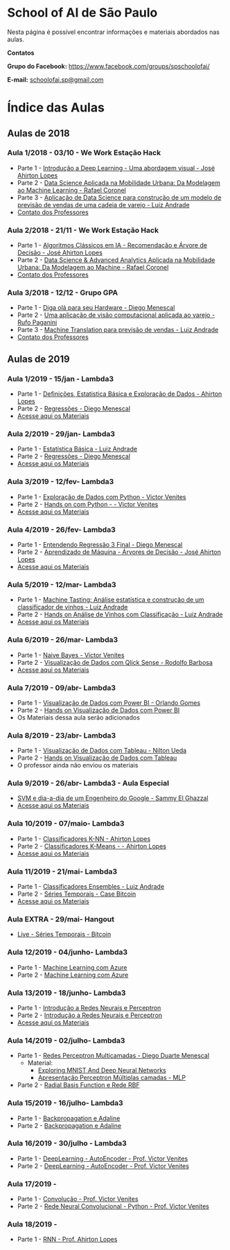 # School of AI de São Paulo

Nesta página é possível encontrar informações e materiais abordados nas aulas.

**Contatos**

**Grupo do Facebook:** https://www.facebook.com/groups/spschoolofai/

**E-mail:** schoolofai.sp@gmail.com

# Índice das Aulas

## Aulas de 2018

### Aula 1/2018 - 03/10 - We Work Estação Hack

- Parte 1 - [Introdução a Deep Learning - Uma abordagem visual - José Ahirton Lopes](https://youtu.be/JBZXHLEuabk)
- Parte 2 - [Data Science Aplicada na Mobilidade Urbana: Da Modelagem ao Machine Learning  - Rafael Coronel](https://youtu.be/vN7STgH7Os)
- Parte 3 - [Aplicação de Data Science para construção de um modelo de previsão de vendas de uma cadeia de varejo - Luiz Andrade](https://youtu.be/5UXYZj1DlbU)
- [Contato dos Professores](https://github.com/SchoolOfAISaoPaulo/aulas/tree/master/01_aula)

### Aula 2/2018 - 21/11 - We Work Estação Hack

- Parte 1 - [Algoritmos Clássicos em IA - Recomendação e Árvore de Decisão - José Ahirton Lopes](https://youtu.be/wX0ZvPmpvcM?t=820)
- Parte 2 - [Data Science & Advanced Analytics Aplicada na Mobilidade Urbana: Da Modelagem ao Machine - Rafael Coronel](https://youtu.be/wX0ZvPmpvcM?t=4216)
- [Contato dos Professores](https://github.com/SchoolOfAISaoPaulo/aulas/tree/master/02_aula)

### Aula 3/2018 - 12/12 - Grupo GPA

- Parte 1 - [Diga olá para seu Hardware - Diego Menescal](https://www.youtube.com/watch?v=_B07M99HXVc)
- Parte 2 - [Uma aplicação de visão computacional aplicada ao varejo - Rufo Paganini](https://www.youtube.com/watch?v=Ud-Gl_0XKOw)
- Parte 3 - [Machine Translation para previsão de vendas - Luiz Andrade](https://youtu.be/lbNDKVJO9uY?t=1965)
- [Contato dos Professores](https://github.com/SchoolOfAISaoPaulo/aulas/tree/master/03_aula)

## Aulas de 2019

### Aula 1/2019 - 15/jan - Lambda3

- Parte 1 - [Definições, Estatistica Básica e Exploração de Dados - Ahirton Lopes](https://youtu.be/u_W7IxQl0jw?t=853)
- Parte 2 - [Regressões - Diego Menescal](https://www.youtube.com/watch?v=qzASCODZrzI)
- [Acesse aqui os Materiais](https://github.com/SchoolOfAISaoPaulo/aulas/tree/master/04_aula)

### Aula 2/2019 - 29/jan- Lambda3

- Parte 1 - [Estatística Básica - Luiz Andrade](https://www.youtube.com/watch?v=WZ4rs1Nbkrk&t=747s)
- Parte 2 - [Regressões - Diego Menescal](https://www.youtube.com/watch?v=WZ4rs1Nbkrk&t=747s)
- [Acesse aqui os Materiais](https://github.com/SchoolOfAISaoPaulo/aulas/tree/master/05_aula)
		
### Aula 3/2019 - 12/fev- Lambda3

- Parte 1 - [Exploração de Dados com Python - Victor Venites ](https://www.youtube.com/watch?v=Ee9oBXfJppQ)
- Parte 2 - [Hands on com Python - - Victor Venites](https://www.youtube.com/watch?v=K444RIyQCy0)
- [Acesse aqui os Materiais](https://github.com/SchoolOfAISaoPaulo/aulas/tree/master/06_aula)
		
### Aula 4/2019 - 26/fev- Lambda3

- Parte 1 - [Entendendo Regressão 3 Final - Diego Menescal](https://youtu.be/za7bF6llG1w?t=184)
- Parte 2 - [Aprendizado de Máquina - Árvores de Decisão - José Ahirton Lopes](https://youtu.be/za7bF6llG1w?t=4025)
- [Acesse aqui os Materiais](https://github.com/SchoolOfAISaoPaulo/aulas/tree/master/07_aula)

### Aula 5/2019 - 12/mar- Lambda3

- Parte 1 - [Machine Tasting: Análise estatística e construção de um classificador de vinhos - Luiz Andrade](https://www.youtube.com/watch?v=1H4NtkBq_lk&t=1s)
- Parte 2 - [Hands on Análise de Vinhos com Classificação - Luiz Andrade](https://www.youtube.com/watch?v=1H4NtkBq_lk&t=1s)
- [Acesse aqui os Materiais](https://github.com/SchoolOfAISaoPaulo/aulas/tree/master/08_aula)
		
### Aula 6/2019 - 26/mar- Lambda3    

- Parte 1 - [Naive Bayes - Victor Venites](https://www.youtube.com/watch?v=qv7Y3r6Ka8M)
- Parte 2 - [Visualização de Dados com Qlick Sense - Rodolfo Barbosa](https://www.youtube.com/watch?v=eHOgblKgLWQ&t=1359s)
- [Acesse aqui os Materiais](https://github.com/SchoolOfAISaoPaulo/aulas/tree/master/09_aula)
		
### Aula 7/2019 - 09/abr- Lambda3

- Parte 1 - [Visualização de Dados com Power BI - Orlando Gomes](https://www.youtube.com/watch?v=0TlF3yzFJA4&t=315s)
- Parte 2 - [Hands on Visualização de Dados com Power BI](https://www.youtube.com/watch?v=0TlF3yzFJA4&t=315s)
- Os Materiais dessa aula serão adicionados
		
### Aula 8/2019 - 23/abr- Lambda3

- Parte 1 - [Visualização de Dados com Tableau - Nilton Ueda](https://www.youtube.com/watch?v=2gSygiEStMk)
- Parte 2 - [Hands on Visualização de Dados com Tableau](https://www.youtube.com/watch?v=2gSygiEStMk)
- O professor ainda não enviou os materiais
		
### Aula 9/2019 - 26/abr- Lambda3 - Aula Especial

- [SVM e dia-a-dia de um Engenheiro do Google - Sammy El Ghazzal](https://www.youtube.com/watch?v=m_dtGhIc9EU&t=5s)
- [Acesse aqui os Materiais](https://github.com/SchoolOfAISaoPaulo/aulas/tree/master/10_aula#aula-1)

### Aula 10/2019 - 07/maio- Lambda3

- Parte 1 - [Classificadores K-NN - Ahirton Lopes](https://www.youtube.com/watch?v=K13GeZB1gUE&t=12s)
- Parte 2 - [Classificadores K-Means - - Ahirton Lopes](https://www.youtube.com/watch?v=rM-WeCksjws)
- [Acesse aqui os Materiais](https://github.com/AhirtonLopes/KNN-K-Means)
		
### Aula 11/2019 - 21/mai- Lambda3

- Parte 1 - [Classificadores Ensembles - Luiz Andrade](https://www.youtube.com/watch?v=lq9LGL695_g)
- Parte 2 - [Séries Temporais - Case Bitcoin](https://www.youtube.com/watch?v=lbQ5UEOWi1o)
- [Acesse aqui os Materiais](https://github.com/SchoolOfAISaoPaulo/aulas/tree/master/11_aula)


### Aula EXTRA - 29/mai- Hangout

- [Live - Séries Temporais - Bitcoin](https://www.youtube.com/watch?v=xur237Ox3N0)

### Aula 12/2019 - 04/junho- Lambda3

- Parte 1 - [Machine Learning com Azure](https://www.youtube.com/watch?v=d0vF0XdQeQU)
- Parte 2 - [Machine Learning com Azure](https://www.youtube.com/watch?v=iQsnY_hK5hc)

### Aula 13/2019 - 18/junho- Lambda3

- Parte 1 - [Introdução a Redes Neurais e Perceptron](https://www.youtube.com/watch?v=OqXnlP5SpkI)
- Parte 2 - [Introdução a Redes Neurais e Perceptron](https://www.youtube.com/watch?v=TOcBk3BzBXU)
- [Acesse aqui os Materiais](https://github.com/AhirtonLopes/School_of_AI_13)

### Aula 14/2019 - 02/julho- Lambda3

- Parte 1 - [Redes Perceptron Multicamadas - Diego Duarte Menescal](https://www.youtube.com/watch?v=ypA_PXphk10)
	- Material:
  		- [Exploring MNIST And Deep Neural Networks](https://github.com/SchoolOfAISaoPaulo/aulas/blob/master/14_aula/ExploringMNIST.ipynb)
  		- [Apresentação Perceptron Múltiplas camadas - MLP](https://github.com/SchoolOfAISaoPaulo/aulas/raw/master/14_aula/School_Of_AI_MLP.pptx)
- Parte 2 - [Radial Basis Function e Rede RBF](https://www.youtube.com/watch?v=dK_hj5Q-bSY)

### Aula 15/2019 - 16/julho- Lambda3

- Parte 1 - [Backpropagation e Adaline](https://www.youtube.com/watch?v=fcYh7wKTTP4)
- Parte 2 - [Backpropagation e Adaline](https://www.youtube.com/watch?v=iwXpToOsewU)

### Aula 16/2019 - 30/julho - Lambda3

- Parte 1 - [DeepLearning - AutoEncoder - Prof. Victor Venites](https://www.youtube.com/watch?v=ep_j7pvFg9c)
- Parte 2 - [DeepLearning - AutoEncoder - Prof. Victor Venites](https://www.youtube.com/watch?v=v-7vLPR2Azc)

### Aula 17/2019 - 

- Parte 1 - [Convolução - Prof. Victor Venites](https://www.youtube.com/watch?v=ogTOo6xuc04)
- Parte 2 - [Rede Neural Convolucional - Python - Prof. Victor Venites](https://www.youtube.com/watch?v=TSYwzVWQVWk)

### Aula 18/2019 - 

- Parte 1 - [RNN  - Prof. Ahirton Lopes](https://www.youtube.com/watch?v=F3v7PDjgnw4)
